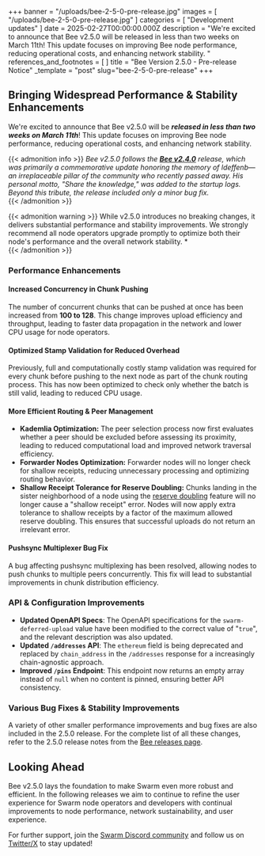 +++
banner = "/uploads/bee-2-5-0-pre-release.jpg"
images = [ "/uploads/bee-2-5-0-pre-release.jpg" ]
categories = [ "Development updates" ]
date = 2025-02-27T00:00:00.000Z
description = "We're excited to announce that Bee v2.5.0 will be released in less than two weeks on March 11th! This update focuses on improving Bee node performance, reducing operational costs, and enhancing network stability.  "
references_and_footnotes = [ ]
title = "Bee Version 2.5.0 - Pre-release Notice"
_template = "post"
slug="bee-2-5-0-pre-release"
+++


## **Bringing Widespread Performance & Stability Enhancements**  

We're excited to announce that Bee v2.5.0 will be ***released in less than two weeks on March 11th***! This update focuses on improving Bee node performance, reducing operational costs, and enhancing network stability.  


{{< admonition info >}}
*Bee v2.5.0 follows the **[Bee v2.4.0](https://github.com/ethersphere/bee/releases/tag/v2.4.0)** release, which was primarily a commemorative update honoring the memory of ldeffenb—an irreplaceable pillar of the community who recently passed away. His personal motto, *"Share the knowledge,"* was added to the startup logs. Beyond this tribute, the release included only a minor bug fix.*  
{{< /admonition >}}

{{< admonition warning >}}
While v2.5.0 introduces no breaking changes, it delivers substantial performance and stability improvements. We strongly recommend all node operators upgrade promptly to optimize both their node's performance and the overall network stability.  *  
{{< /admonition >}}
 
### **Performance Enhancements**

#### **Increased Concurrency in Chunk Pushing**
The number of concurrent chunks that can be pushed at once has been increased from **100 to 128**. This change improves upload efficiency and throughput, leading to faster data propagation in the network and lower CPU usage for node operators.

#### **Optimized Stamp Validation for Reduced Overhead**
Previously, full and computationally costly stamp validation was required for every chunk before pushing to the next node as part of the chunk routing process. This has now been optimized to check only whether the batch is still valid, leading to reduced CPU usage.

#### **More Efficient Routing & Peer Management**
- **Kademlia Optimization:** The peer selection process now first evaluates whether a peer should be excluded before assessing its proximity, leading to reduced computational load and improved network traversal efficiency.
- **Forwarder Nodes Optimization:** Forwarder nodes will no longer check for shallow receipts, reducing unnecessary processing and optimizing routing behavior.
- **Shallow Receipt Tolerance for Reserve Doubling:** Chunks landing in the sister neighborhood of a node using the [reserve doubling](https://docs.ethswarm.org/docs/bee/working-with-bee/staking/#reserve-doubling) feature will no longer cause a "shallow receipt" error. Nodes will now apply extra tolerance to shallow receipts by a factor of the maximum allowed reserve doubling. This ensures that successful uploads do not return an irrelevant error.  

#### **Pushsync Multiplexer Bug Fix**
A bug affecting pushsync multiplexing has been resolved, allowing nodes to push chunks to multiple peers concurrently. This fix will lead to substantial improvements in chunk distribution efficiency.

### **API & Configuration Improvements**
- **Updated OpenAPI Specs**: The OpenAPI specifications for the `swarm-deferred-upload` value have been modified to the correct value of "`true`", and the relevant description was also updated.
- **Updated `/addresses` API**: The `ethereum` field is being deprecated and replaced by `chain_address` in the `/addresses` response for a increasingly chain-agnostic approach.
- **Improved `/pins` Endpoint**: This endpoint now returns an empty array instead of `null` when no content is pinned, ensuring better API consistency.

### **Various Bug Fixes & Stability Improvements**
A variety of other smaller performance improvements and bug fixes are also included in the 2.5.0 release. For the complete list of all these changes, refer to the 2.5.0 release notes from the [Bee releases page](https://github.com/ethersphere/bee/releases).


## **Looking Ahead**
Bee v2.5.0 lays the foundation to make Swarm even more robust and efficient. In the following releases we aim to continue to refine the user experience for Swarm node operators and developers with continual improvements to node performance, network sustainability, and user experience. 

For further support, join the [Swarm Discord community](https://discord.gg/kHRyMNpw7t) and follow us on [Twitter/X](https://x.com/ethswarm) to stay updated!


